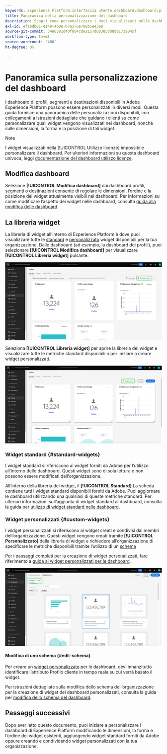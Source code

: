 ```yaml
---
keywords: Experience Platform;interfaccia utente;dashboard;dashboard;profili;segmenti;destinazioni
title: Panoramica della personalizzazione del dashboard
description: Scopri come personalizzare i dati visualizzati nelle dashboard di Adobe Experience Platform.
exl-id: efabdb61-4148-4b0e-b7a1-6e788b5e43a8
source-git-commit: 34e0381d40f884cd92157d08385d889b1739845f
workflow-type: tm+mt
source-wordcount: '480'
ht-degree: 0%

---
```


# Panoramica sulla personalizzazione del dashboard

I dashboard di profili, segmenti e destinazioni disponibili in Adobe Experience Platform possono essere personalizzati in diversi modi. Questa guida fornisce una panoramica delle personalizzazioni disponibili, con collegamenti a istruzioni dettagliate che guidano i clienti su come personalizzare quali widget vengono visualizzati nei dashboard, nonché sulle dimensioni, la forma e la posizione di tali widget.

>[!NOTE]
>
>I widget visualizzati nella [!UICONTROL Utilizzo licenze] impossibile personalizzare il dashboard. Per ulteriori informazioni su questa dashboard univoca, leggi [documentazione del dashboard utilizzo licenze](../guides/license-usage.md).

## Modifica dashboard

Selezione **[!UICONTROL Modifica dashboard]** dai dashboard profili, segmenti o destinazioni consente di regolare le dimensioni, l’ordine e la posizione dei widget attualmente visibili nel dashboard. Per informazioni su come modificare l’aspetto dei widget nelle dashboard, consulta [guida alla modifica delle dashboard](modify.md).

## La libreria widget

La libreria di widget all’interno di Experience Platform è dove puoi visualizzare tutte le [standard](#standard-widgets) e [personalizzato](#custom-widgets) widget disponibili per la tua organizzazione. Dalle dashboard (ad esempio, la dashboard dei profili), puoi selezionare **[!UICONTROL Modifica dashboard]** per visualizzare **[!UICONTROL Libreria widget]** pulsante.

![Il quadro comandi Profili (Profiles) con Modifica (Modify) evidenziato.](../images/customization/modify-dashboard.png)

Seleziona **[!UICONTROL Libreria widget]** per aprire la libreria dei widget e visualizzare tutte le metriche standard disponibili o per iniziare a creare widget personalizzati.

![Dashboard dei profili con libreria Widget evidenziata.](../images/customization/widget-library-button.png)

### Widget standard {#standard-widgets}

I widget standard si riferiscono ai widget forniti da Adobe per l’utilizzo all’interno delle dashboard. Questi widget sono di sola lettura e non possono essere modificati dall&#39;organizzazione.

All’interno della libreria dei widget, il **[!UICONTROL Standard]** La scheda contiene tutti i widget standard disponibili forniti da Adobe. Puoi aggiornare le dashboard utilizzando una qualsiasi di queste metriche standard. Per ulteriori informazioni sull’aggiunta di widget standard al dashboard, consulta la guida per [utilizzo di widget standard nelle dashboard](standard-widgets.md).

### Widget personalizzati {#custom-widgets}

I widget personalizzati si riferiscono ai widget creati e condivisi dai membri dell’organizzazione. Questi widget vengono creati tramite **[!UICONTROL Personalizzato]** della libreria di widget e richiedere all’organizzazione di specificare le metriche disponibili tramite l’utilizzo di un [schema](#edit-schema)

Per i passaggi completi per la creazione di widget personalizzati, fare riferimento a [guida ai widget personalizzati per le dashboard](custom-widgets.md).

![L’area di lavoro della libreria widget con Standard e Personalizzato evidenziati.](../images/customization/widget-library.png)

#### Modifica di uno schema {#edit-schema}

Per creare un [widget personalizzato](#custom-widgets) per le dashboard, devi innanzitutto identificare l’attributo Profilo cliente in tempo reale su cui verrà basato il widget.

Per istruzioni dettagliate sulla modifica dello schema dell’organizzazione per la creazione di widget del dashboard personalizzati, consulta la guida per [modifica dello schema del dashboard](edit-schema.md).

## Passaggi successivi

Dopo aver letto questo documento, puoi iniziare a personalizzare i dashboard di Experience Platform modificando le dimensioni, la forma e l’ordine dei widget esistenti, aggiungendo widget standard forniti da Adobe oppure creando e condividendo widget personalizzati con la tua organizzazione.
